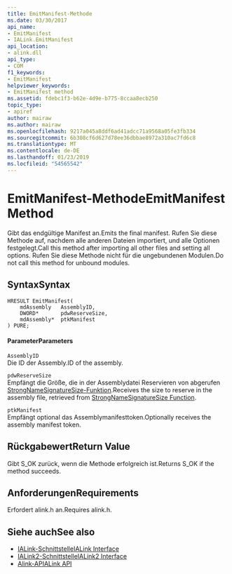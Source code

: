 ```yaml
---
title: EmitManifest-Methode
ms.date: 03/30/2017
api_name:
- EmitManifest
- IALink.EmitManifest
api_location:
- alink.dll
api_type:
- COM
f1_keywords:
- EmitManifest
helpviewer_keywords:
- EmitManifest method
ms.assetid: fdebc1f3-b62e-4d9e-b775-8ccaa8ecb250
topic_type:
- apiref
author: mairaw
ms.author: mairaw
ms.openlocfilehash: 9217a045a8ddf6ad41adcc71a9568a05fe3fb334
ms.sourcegitcommit: 6b308cf6d627d78ee36dbbae8972a310ac7fd6c8
ms.translationtype: MT
ms.contentlocale: de-DE
ms.lasthandoff: 01/23/2019
ms.locfileid: "54565542"
---
```

# <a name="emitmanifest-method"></a><span data-ttu-id="b81c3-102">EmitManifest-Methode</span><span class="sxs-lookup"><span data-stu-id="b81c3-102">EmitManifest Method</span></span>
<span data-ttu-id="b81c3-103">Gibt das endgültige Manifest an.</span><span class="sxs-lookup"><span data-stu-id="b81c3-103">Emits the final manifest.</span></span> <span data-ttu-id="b81c3-104">Rufen Sie diese Methode auf, nachdem alle anderen Dateien importiert, und alle Optionen festgelegt.</span><span class="sxs-lookup"><span data-stu-id="b81c3-104">Call this method after importing all other files and setting all options.</span></span> <span data-ttu-id="b81c3-105">Rufen Sie diese Methode nicht für die ungebundenen Modulen.</span><span class="sxs-lookup"><span data-stu-id="b81c3-105">Do not call this method for unbound modules.</span></span>  
  
## <a name="syntax"></a><span data-ttu-id="b81c3-106">Syntax</span><span class="sxs-lookup"><span data-stu-id="b81c3-106">Syntax</span></span>  
  
```  
HRESULT EmitManifest(  
    mdAssembly   AssemblyID,  
    DWORD*       pdwReserveSize,  
    mdAssembly*  ptkManifest  
) PURE;  
```  
  
#### <a name="parameters"></a><span data-ttu-id="b81c3-107">Parameter</span><span class="sxs-lookup"><span data-stu-id="b81c3-107">Parameters</span></span>  
 `AssemblyID`  
 <span data-ttu-id="b81c3-108">Die ID der Assembly.</span><span class="sxs-lookup"><span data-stu-id="b81c3-108">ID of the assembly.</span></span>  
  
 `pdwReserveSize`  
 <span data-ttu-id="b81c3-109">Empfängt die Größe, die in der Assemblydatei Reservieren von abgerufen [StrongNameSignatureSize-Funktion](../../../../docs/framework/unmanaged-api/strong-naming/strongnamesignaturesize-function.md).</span><span class="sxs-lookup"><span data-stu-id="b81c3-109">Receives the size to reserve in the assembly file, retrieved from [StrongNameSignatureSize Function](../../../../docs/framework/unmanaged-api/strong-naming/strongnamesignaturesize-function.md).</span></span>  
  
 `ptkManifest`  
 <span data-ttu-id="b81c3-110">Empfängt optional das Assemblymanifesttoken.</span><span class="sxs-lookup"><span data-stu-id="b81c3-110">Optionally receives the assembly manifest token.</span></span>  
  
## <a name="return-value"></a><span data-ttu-id="b81c3-111">Rückgabewert</span><span class="sxs-lookup"><span data-stu-id="b81c3-111">Return Value</span></span>  
 <span data-ttu-id="b81c3-112">Gibt S_OK zurück, wenn die Methode erfolgreich ist.</span><span class="sxs-lookup"><span data-stu-id="b81c3-112">Returns S_OK if the method succeeds.</span></span>  
  
## <a name="requirements"></a><span data-ttu-id="b81c3-113">Anforderungen</span><span class="sxs-lookup"><span data-stu-id="b81c3-113">Requirements</span></span>  
 <span data-ttu-id="b81c3-114">Erfordert alink.h an.</span><span class="sxs-lookup"><span data-stu-id="b81c3-114">Requires alink.h.</span></span>  
  
## <a name="see-also"></a><span data-ttu-id="b81c3-115">Siehe auch</span><span class="sxs-lookup"><span data-stu-id="b81c3-115">See also</span></span>
- [<span data-ttu-id="b81c3-116">IALink-Schnittstelle</span><span class="sxs-lookup"><span data-stu-id="b81c3-116">IALink Interface</span></span>](../../../../docs/framework/unmanaged-api/alink/ialink-interface.md)
- [<span data-ttu-id="b81c3-117">IALink2-Schnittstelle</span><span class="sxs-lookup"><span data-stu-id="b81c3-117">IALink2 Interface</span></span>](../../../../docs/framework/unmanaged-api/alink/ialink2-interface.md)
- [<span data-ttu-id="b81c3-118">Alink-API</span><span class="sxs-lookup"><span data-stu-id="b81c3-118">ALink API</span></span>](../../../../docs/framework/unmanaged-api/alink/index.md)
